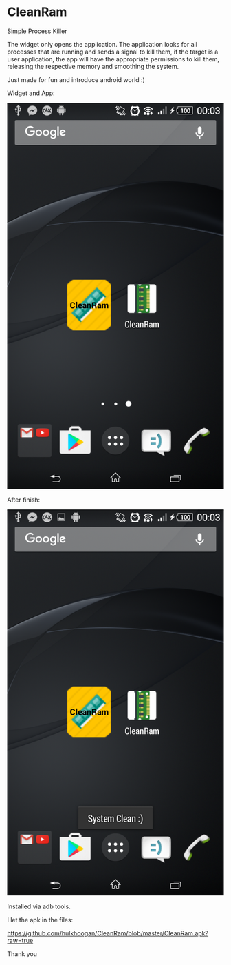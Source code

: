 # CleanRam

Simple Process Killer


The widget only opens the application. 
The application looks for all processes that are running and sends a signal to kill them, if the target is a user application, the app will have the appropriate permissions to kill them, releasing the respective memory and smoothing the system.

Just made for fun and introduce android world :)

Widget and App:

![alt tag](https://github.com/hulkhoogan/CleanRam/blob/master/widget_app.png?raw=true)


After finish:

![alt tag](https://github.com/hulkhoogan/CleanRam/blob/master/finish.png?raw=true)


Installed via adb tools.

I let the apk in the files:

https://github.com/hulkhoogan/CleanRam/blob/master/CleanRam.apk?raw=true

Thank you
